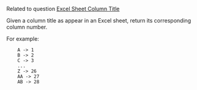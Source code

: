 Related to question [Excel Sheet Column Title][1]

Given a column title as appear in an Excel sheet, return its corresponding column number.

For example:

```
    A -> 1
    B -> 2
    C -> 3
    ...
    Z -> 26
    AA -> 27
    AB -> 28 
```

  [1]: https://leetcode.com/problems/excel-sheet-column-title/
